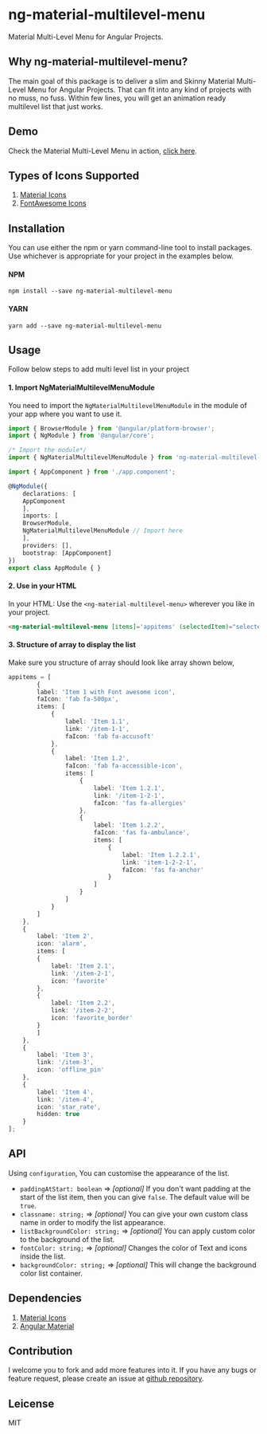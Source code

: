 # ng-material-multilevel-menu

Material Multi-Level Menu for Angular Projects.

## Why ng-material-multilevel-menu?

The main goal of this package is to deliver a slim and Skinny Material Multi-Level Menu for Angular Projects. That can fit into any kind of projects with no muss, no fuss. Within few lines, you will get an animation ready multilevel list that just works.

## Demo

Check the Material Multi-Level Menu in action, [click here](http://plugins.codershood.info/#/plugins/ngmm-plugin).

## Types of Icons Supported

1. [Material Icons](https://material.io/tools/icons/?style=baseline)
2. [FontAwesome Icons](https://fontawesome.com/v4.7.0/icons/)

## Installation
You can use either the npm or yarn command-line tool to install packages. Use whichever is appropriate for your project in the examples below.

#### NPM
```  
npm install --save ng-material-multilevel-menu
```
        
#### YARN
```          
yarn add --save ng-material-multilevel-menu
```
        
## Usage
Follow below steps to add multi level list in your project

#### 1. Import NgMaterialMultilevelMenuModule

You need to import the ```NgMaterialMultilevelMenuModule``` in the module of your app where you want to use it.

```typescript        
import { BrowserModule } from '@angular/platform-browser';
import { NgModule } from '@angular/core';

/* Import the module*/
import { NgMaterialMultilevelMenuModule } from 'ng-material-multilevel-menu';

import { AppComponent } from './app.component';

@NgModule({
    declarations: [
    AppComponent
    ],
    imports: [
    BrowserModule,
    NgMaterialMultilevelMenuModule // Import here
    ],
    providers: [],
    bootstrap: [AppComponent]
})
export class AppModule { }
```  

        
#### 2. Use <ng-material-multilevel-menu> in your HTML

In your HTML: Use the ```<ng-material-multilevel-menu>``` wherever you like in your project.

```html        
<ng-material-multilevel-menu [items]='appitems' (selectedItem)="selectedItem($event)"></ng-material-multilevel-menu>
```
        
#### 3. Structure of array to display the list

Make sure you structure of array should look like array shown below,     
```typescript
appitems = [
        {
        label: 'Item 1 with Font awesome icon',
        faIcon: 'fab fa-500px',
        items: [
            {
                label: 'Item 1.1',
                link: '/item-1-1',
                faIcon: 'fab fa-accusoft'
            },
            {
                label: 'Item 1.2',
                faIcon: 'fab fa-accessible-icon',
                items: [
                    {
                        label: 'Item 1.2.1',
                        link: '/item-1-2-1',
                        faIcon: 'fas fa-allergies'
                    },
                    {
                        label: 'Item 1.2.2',
                        faIcon: 'fas fa-ambulance',
                        items: [
                            {
                                label: 'Item 1.2.2.1',
                                link: 'item-1-2-2-1',
                                faIcon: 'fas fa-anchor'
                            }
                        ]
                    }
                ]
            }
        ]
    },
    {
        label: 'Item 2',
        icon: 'alarm',
        items: [
        {
            label: 'Item 2.1',
            link: '/item-2-1',
            icon: 'favorite'
        },
        {
            label: 'Item 2.2',
            link: '/item-2-2',
            icon: 'favorite_border'
        }
        ]
    },
    {
        label: 'Item 3',
        link: '/item-3',
        icon: 'offline_pin'
    },
    {
        label: 'Item 4',
        link: '/item-4',
        icon: 'star_rate',
        hidden: true
    }
];
```

## API
Using ```configuration```, You can customise the appearance of the list.
* ```paddingAtStart: boolean``` => *[optional]* If you don't want padding at the start of the list item, then you can give ```false```. The default value will be ```true```.
* ```classname: string;``` => *[optional]* You can give your own custom class name in order to modify the list appearance. 
* ```listBackgroundColor: string;``` => *[optional]* You can apply custom color to the background of the list.
* ```fontColor: string;``` => *[optional]* Changes the color of Text and icons inside the list.
* ```backgroundColor: string;``` => *[optional]* This will change the background color list container.


## Dependencies
1. [Material Icons](https://material.io/tools/icons/?style=baseline)
2. [Angular Material](https://material.angular.io)

## Contribution

I welcome you to fork and add more features into it. If you have any bugs or feature request, please create an issue at [github repository](https://github.com/ShankyTiwari/ng-material-multilevel-menu/issues).

## Leicense

MIT